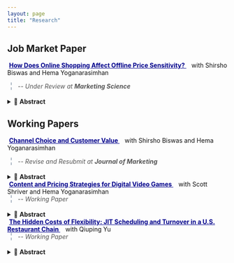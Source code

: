 ```yaml
---
layout: page
title: "Research"
---
```


## Job Market Paper


<a href="https://papers.ssrn.com/sol3/papers.cfm?abstract_id=5304835" 
   style="color:#00008b; font-weight:bold; text-decoration:underline; padding:2px 4px; border-radius:4px;">
   How Does Online Shopping Affect Offline Price Sensitivity?
</a>
<span style="color:#111;">
  &nbsp; with Shirsho Biswas and Hema Yoganarasimhan
   </span>
   <br>
   
   <div style="border-left:2px dashed #a4b0be; padding-left:14px; margin-left:8px; color:#555; font-style:italic;margin-bottom:18px;">
  -- Under Review at <strong>Marketing Science</strong>
</div>

<div>
<details>
  <summary> 📖 <strong>Abstract</strong></summary>
The rapid growth of e-commerce has significantly transformed consumer behavior, raising questions about how the adoption of online shopping influences offline shopping. This paper investigates whether consumers who adopt online shopping with a retailer become more price sensitive in their subsequent offline purchases with the same retailer. Using transaction-level data from a large Brazilian pet supplies retailer operating both online and offline channels, we compare “adopters” - customers who began shopping online after a period of offline-only purchasing - with “non-adopters” who remained offline-only. We estimate a discrete choice logit model with individual-level heterogeneity, using a novel algorithm to handle high-dimensional fixed effects and address price endogeneity. We apply a staggered difference-in-differences approach to estimate the Average Treatment Effect on the Treated (ATT). We find that offline price sensitivity increases significantly post-online adoption in three of four product categories, particularly in low-switching-cost items like pet hygiene. Counterfactual pricing simulations show that incorporating these behavioral spillovers into pricing strategies can increase firm profits by up to 4.1\%. These results underscore the importance of recognizing cross-channel effects in consumer behavior and contribute to the literature on pricing and multichannel retailing by identifying online adoption as a key driver of offline price sensitivity.
</details>
</div>

## Working Papers

<a href="https://papers.ssrn.com/sol3/papers.cfm?abstract_id=4747756" 
   style="color:#00008b; font-weight:bold; text-decoration:underline; padding:2px 4px; border-radius:4px;">
   Channel Choice and Customer Value
</a>
<span style="color:#111;">
  &nbsp; with Shirsho Biswas and Hema Yoganarasimhan
   </span>
   <br>
   
   <div style="border-left:2px dashed #a4b0be; padding-left:14px; margin-left:8px; color:#555; font-style:italic;margin-bottom:18px;">
-- Revise and Resubmit at <strong>Journal of Marketing</strong>
</div>

<div>
<details>
  <summary> 📖 <strong>Abstract</strong></summary>
  We investigate how the adoption of a retailer's digital shopping channels (e-commerce website and/or mobile app) affects the purchase behaviors of consumers who had previously only shopped at the retailer's physical stores. We consider two types of adopters -- (a) those who adopted online shopping due to the environmental shock of COVID-19 ({\it covid adopters}), and (b) those who adopted online shopping of their own volition without any external stimulus, pre-COVID-19 ({\it organic adopters}). We find that both groups of online shopping adopters increase their total spend post-online adoption, and the magnitude of this increase in spend is similar for both groups. However, we uncover significant differences in how the two groups use the online and offline channels post-online-adoption. While both groups slowly shift more of their purchases to online channels, {\it covid adopters} do so at a significantly slower rate. These differences in channel share lead to significant differences in the profitability of the two groups, with {\it covid adopters} being more profitable than \textit{organic adopters}. Our findings highlight the need for managers to consider the different reasons for consumers' selection into the adoption of new channels when forecasting the impact on post-adoption purchase behavior and profitability.
</details>
</div>

<span style="color:#00008b; font-weight:bold; text-decoration:underline; padding:2px 4px; border-radius:4px;">
   Content and Pricing Strategies for Digital Video Games
   </span>
<span style="color:#111;">
  &nbsp; with Scott Shriver and Hema Yoganarasimhan
   </span>
   <br>
   <div style="border-left:2px dashed #a4b0be; padding-left:14px; margin-left:8px; color:#555; font-style:italic;margin-bottom:18px;">
-- Working Paper
</div>

<div>
<details>
  <summary> 📖 <strong>Abstract</strong></summary>
The video game industry has experienced a wave of disruption as consumers rapidly shift to acquiring and consuming content through digital channels.  Incumbent game publishers have struggled to adapt their content and pricing strategies to shifting consumption patterns and increased competition from low cost independent suppliers. Recently, game publishers have pursued new business models that feature downloadable content (DLC) services offered in conjunction with or as a replacement for traditional physical media. While service-based models can potentially extract additional surplus from the market by allowing for more customized content bundles and pricing than with physically distributed media, exploiting these opportunities poses a challenge to firms who must attempt to optimize their offerings over a formidably complex decision space. In this paper, we develop a structural framework to facilitate the recovery of consumer preferences for game content and the optimization of firm content/price strategies.  Our approach is to leverage rich covariation in observed content consumption and DLC service subscriptions to infer consumer content valuations and price sensitivities. We devise a joint model of video game activity and demand for downloadable content, where consumers sequentially make (discrete) DLC subscription choices followed by (continuous) choices of how much to play. Our model accounts for forward-looking consumer expectations about declining content prices and attendant concerns for dynamic selection bias in our demand estimates.  We document evidence of heterogeneous preferences for content and significant effects of DLC availability on game usage.  Our counterfactual experiments suggest that compressing the DLC release cycle and moving to a recurring fee structure are both viable ways to increase revenues. 
</details>
</div>

<span style="color:#00008b; font-weight:bold; text-decoration:underline; padding:2px 4px; border-radius:4px;">
   The Hidden Costs of Flexibility: JIT Scheduling and Turnover in a U.S. Restaurant Chain
   </span>
<span style="color:#111;">
  &nbsp; with Qiuping Yu
   </span>
   <br>
   <div style="border-left:2px dashed #a4b0be; padding-left:14px; margin-left:8px; color:#555; font-style:italic;margin-bottom:18px;">
-- Working Paper
</div>

<div>
<details>
  <summary> 📖 <strong>Abstract</strong></summary>
 Just-in-time (JIT) scheduling, increasingly augmented by algorithmic tools, allows service firms to dynamically match labor supply with demand. While effective in reducing labor costs, such systems often generate precarious schedules—particularly in retail and service sectors—raising concerns about employee well-being and long-run firm performance. Using granular shift-level data covering over 2.3 million hours worked by 2,400+ frontline employees over three years at a national casual dining chain, we examine how scheduling quality -- along three dimensions: predictability (advance notice), consistency (temporal stability), and sufficiency (adequacy of hours) - affects worker turnover. Leveraging a Cox proportional hazards model with an instrumental variables approach, we find that: (1) a 10 p.p. increase in real-time shift additions (with no advance notice) raises turnover risk by 7.1%, while additions with short (two-day) notice have no significant effect; (2) variability in shift timing increases attrition, but volatility in weekly hours does not; and (3) each additional weekly hour worked reduces turnover risk by 2.3%. These results highlight the hidden costs of just-in-time scheduling that prioritizes flexibility over schedule quality. Our findings offer actionable insights for firms seeking to improve workforce stability and contribute empirical evidence to ongoing policy debates on fair scheduling practices.


</details>
</div>
